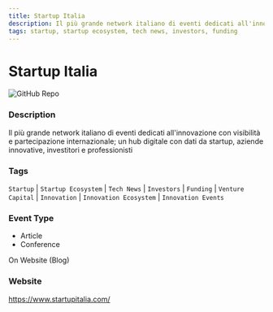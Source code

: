 ```yaml
---
title: Startup Italia
description: Il più grande network italiano di eventi dedicati all'innovazione con visibilità e partecipazione internazionale; un hub digitale con dati da startup, aziende innovative, investitori e professionisti
tags: startup, startup ecosystem, tech news, investors, funding
---
```

        

# Startup Italia

![GitHub Repo](https://img.shields.io/static/v1?label=category&message=communities&color=green)

### Description

Il più grande network italiano di eventi dedicati all'innovazione con visibilità e partecipazione internazionale; un hub digitale con dati da startup, aziende innovative, investitori e professionisti

### Tags

`Startup` | `Startup Ecosystem` | `Tech News` | `Investors` | `Funding` | `Venture Capital` | `Innovation` | `Innovation Ecosystem` | `Innovation Events`

### Event Type

- Article
- Conference

On Website (Blog)

### Website

https://www.startupitalia.com/
